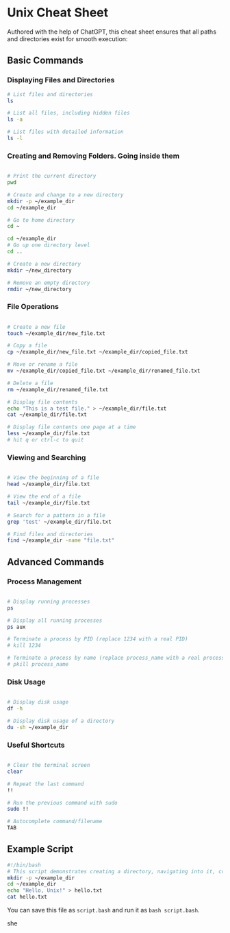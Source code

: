 # Unix Cheat Sheet

Authored with the help of ChatGPT, this cheat sheet ensures that all paths and directories exist for smooth execution:



## Basic Commands

### Displaying Files and Directories

```bash
# List files and directories
ls

# List all files, including hidden files
ls -a

# List files with detailed information
ls -l
```

### Creating and Removing Folders. Going inside them

```bash

# Print the current directory
pwd

# Create and change to a new directory
mkdir -p ~/example_dir
cd ~/example_dir

# Go to home directory
cd ~

cd ~/example_dir
# Go up one directory level
cd ..

# Create a new directory
mkdir ~/new_directory

# Remove an empty directory
rmdir ~/new_directory
```

### File Operations

```bash

# Create a new file
touch ~/example_dir/new_file.txt

# Copy a file
cp ~/example_dir/new_file.txt ~/example_dir/copied_file.txt

# Move or rename a file
mv ~/example_dir/copied_file.txt ~/example_dir/renamed_file.txt

# Delete a file
rm ~/example_dir/renamed_file.txt

# Display file contents
echo "This is a test file." > ~/example_dir/file.txt
cat ~/example_dir/file.txt

# Display file contents one page at a time
less ~/example_dir/file.txt
# hit q or ctrl-c to quit
```

### Viewing and Searching

```bash

# View the beginning of a file
head ~/example_dir/file.txt

# View the end of a file
tail ~/example_dir/file.txt

# Search for a pattern in a file
grep 'test' ~/example_dir/file.txt

# Find files and directories
find ~/example_dir -name "file.txt"
```

## Advanced Commands

### Process Management

```bash

# Display running processes
ps

# Display all running processes
ps aux

# Terminate a process by PID (replace 1234 with a real PID)
# kill 1234

# Terminate a process by name (replace process_name with a real process name)
# pkill process_name
```

### Disk Usage

```bash

# Display disk usage
df -h

# Display disk usage of a directory
du -sh ~/example_dir
```

### Useful Shortcuts

```bash

# Clear the terminal screen
clear

# Repeat the last command
!!

# Run the previous command with sudo
sudo !!

# Autocomplete command/filename
TAB
```

## Example Script

```bash
#!/bin/bash
# This script demonstrates creating a directory, navigating into it, creating a file, and displaying its contents.
mkdir -p ~/example_dir
cd ~/example_dir
echo "Hello, Unix!" > hello.txt
cat hello.txt
```

You can save this file as `script.bash` and run it as `bash script.bash`.

she
